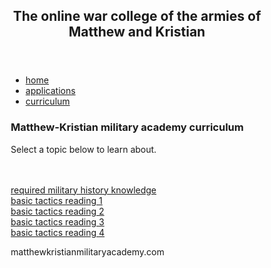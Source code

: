 <!DOCTYPE html>
<html lang="en">
<head>
<title>matthewkristianmilitaryacademy.com</title>
<meta charset="utf-8">
<meta name="viewport" content="width=device-width, initial-scale=1">
<style>
* {
  box-sizing: border-box;
}

body {
  font-family: Arial, Helvetica, sans-serif;
}

header {
  background-color: green;
  padding: 30px;
  text-align: center;
  font-size: 35px;
  color: white;
}

nav {
  float: left;
  width: 30%;
  height: 300px;
  background: #B8860B;
  padding: 20px;
}

nav ul {
  list-style-type: none;
  padding: 0;
}

article {
  float: left;
  padding: 20px;
  width: 70%;
  background-color: #f1f1f1;
  height: 300px;
}

section:after {
  content: "";
  display: table;
  clear: both;
}

footer {
  background-color: red;
  padding: 10px;
  text-align: center;
  color: white;
}

@media (max-width: 600px) {
  nav, article {
    width: 100%;
    height: auto;
  }
}
</style>
</head>
<body>

<header>
  <h2>The online war college of the armies of Matthew and Kristian</h2>
</header>

<section>
  <nav>
    <ul>
      <li><a href="https://matthewcordero6666.github.io/matthew_kristian_military_academy.com/">home</a></li>
      <li><a href="https://matthewcordero6666.github.io/matthew_kristian_military_academy.com/applications/">applications</a></li>
      <li><a href="https://matthewcordero6666.github.io/matthew_kristian_military_academy.com/curriculum/">curriculum</a></li>
    </ul>
  </nav>
  
  <article>
    <h1>Matthew-Kristian military academy curriculum</h1>
    <p>Select a topic below to learn about.</p><br>
    <br>
    <a href="https://matthewcordero6666.github.io/matthew_kristian_military_academy.com/militaryhistory/">required military history knowledge</a>
    <br>
    <a href="https://matthewcordero6666.github.io/matthew_kristian_military_academy.com/basictactics1/">basic tactics reading 1</a>
    <br>
    <a href="https://matthewcordero6666.github.io/matthew_kristian_military_academy.com/basictactics2/">basic tactics reading 2</a>
    <br>
    <a href="https://matthewcordero6666.github.io/matthew_kristian_military_academy.com/basictactics3/">basic tactics reading 3</a>
    <br>
    <a href="https://matthewcordero6666.github.io/matthew_kristian_military_academy.com/basictactics4/">basic tactics reading 4</a>
    <br>
  </article>
</section>

<footer>
  <p>matthewkristianmilitaryacademy.com</p>
</footer>

</body>
</html>

